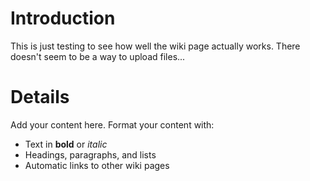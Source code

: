 # Introduction #

This is just testing to see how well the wiki page actually works. There doesn't seem to be a way to upload files...


# Details #

Add your content here.  Format your content with:
  * Text in **bold** or _italic_
  * Headings, paragraphs, and lists
  * Automatic links to other wiki pages